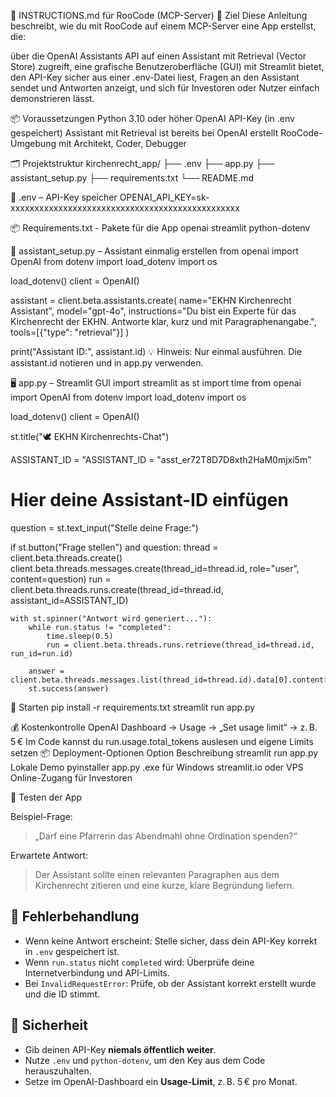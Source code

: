 📘 INSTRUCTIONS.md für RooCode (MCP-Server)
🧠 Ziel
Diese Anleitung beschreibt, wie du mit RooCode auf einem MCP-Server eine App erstellst, die:

über die OpenAI Assistants API auf einen Assistant mit Retrieval (Vector Store) zugreift,
eine grafische Benutzeroberfläche (GUI) mit Streamlit bietet,
den API-Key sicher aus einer .env-Datei liest,
Fragen an den Assistant sendet und Antworten anzeigt,
und sich für Investoren oder Nutzer einfach demonstrieren lässt.

📦 Voraussetzungen
Python 3.10 oder höher
OpenAI API-Key (in .env gespeichert)
Assistant mit Retrieval ist bereits bei OpenAI erstellt
RooCode-Umgebung mit Architekt, Coder, Debugger

🗂️ Projektstruktur
kirchenrecht_app/
├── .env
├── app.py
├── assistant_setup.py
├── requirements.txt
└── README.md

🔐 .env – API-Key speicher
OPENAI_API_KEY=sk-xxxxxxxxxxxxxxxxxxxxxxxxxxxxxxxxxxxxxxxxxxxxxxxx

📦 Requirements.txt - Pakete für die App
openai
streamlit
python-dotenv

🧱 assistant_setup.py – Assistant einmalig erstellen
from openai import OpenAI
from dotenv import load_dotenv
import os

load_dotenv()
client = OpenAI()

assistant = client.beta.assistants.create(
    name="EKHN Kirchenrecht Assistant",
    model="gpt-4o",
    instructions="Du bist ein Experte für das Kirchenrecht der EKHN. Antworte klar, kurz und mit Paragraphenangabe.",
    tools=[{"type": "retrieval"}]
)

print("Assistant ID:", assistant.id)
💡 Hinweis: Nur einmal ausführen. Die assistant.id notieren und in app.py verwenden.

🖥️ app.py – Streamlit GUI
import streamlit as st
import time
from openai import OpenAI
from dotenv import load_dotenv
import os

load_dotenv()
client = OpenAI()

st.title("🕊️ EKHN Kirchenrechts-Chat")

ASSISTANT_ID = "ASSISTANT_ID = "asst_er72T8D7D8xth2HaM0mjxi5m"
# Hier deine Assistant-ID einfügen

question = st.text_input("Stelle deine Frage:")

if st.button("Frage stellen") and question:
    thread = client.beta.threads.create()
    client.beta.threads.messages.create(thread_id=thread.id, role="user", content=question)
    run = client.beta.threads.runs.create(thread_id=thread.id, assistant_id=ASSISTANT_ID)

    with st.spinner("Antwort wird generiert..."):
        while run.status != "completed":
            time.sleep(0.5)
            run = client.beta.threads.runs.retrieve(thread_id=thread.id, run_id=run.id)

        answer = client.beta.threads.messages.list(thread_id=thread.id).data[0].content[0].text.value
        st.success(answer)

🚀 Starten
pip install -r requirements.txt
streamlit run app.py

💰 Kostenkontrolle
OpenAI Dashboard → Usage → „Set usage limit“ → z. B. 5 €
Im Code kannst du run.usage.total_tokens auslesen und eigene Limits setzen
📦 Deployment-Optionen
Option	Beschreibung
streamlit run app.py	Lokale Demo
pyinstaller app.py	.exe für Windows
streamlit.io oder VPS	Online-Zugang für Investoren

🧪 Testen der App


Beispiel-Frage:
> „Darf eine Pfarrerin das Abendmahl ohne Ordination spenden?“

Erwartete Antwort:
> Der Assistant sollte einen relevanten Paragraphen aus dem Kirchenrecht zitieren und eine kurze, klare Begründung liefern.

## 🧰 Fehlerbehandlung

- Wenn keine Antwort erscheint: Stelle sicher, dass dein API-Key korrekt in `.env` gespeichert ist.
- Wenn `run.status` nicht `completed` wird: Überprüfe deine Internetverbindung und API-Limits.
- Bei `InvalidRequestError`: Prüfe, ob der Assistant korrekt erstellt wurde und die ID stimmt.

## 🔐 Sicherheit

- Gib deinen API-Key **niemals öffentlich weiter**.
- Nutze `.env` und `python-dotenv`, um den Key aus dem Code herauszuhalten.
- Setze im OpenAI-Dashboard ein **Usage-Limit**, z. B. 5 € pro Monat.
